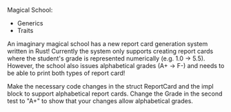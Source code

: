 Magical School:

- Generics
- Traits

An imaginary magical school has a new report card generation system written in Rust!
Currently the system only supports creating report cards where the student's grade
is represented numerically (e.g. 1.0 -> 5.5).
However, the school also issues alphabetical grades (A+ -> F-) and needs
to be able to print both types of report card!

Make the necessary code changes in the struct ReportCard and the impl block
to support alphabetical report cards. Change the Grade in the second test to "A+"
to show that your changes allow alphabetical grades.